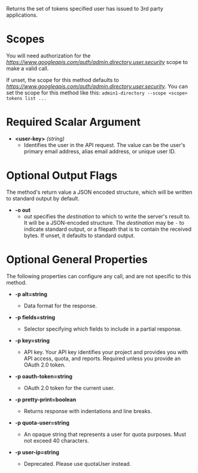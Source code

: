 Returns the set of tokens specified user has issued to 3rd party applications.
# Scopes

You will need authorization for the *https://www.googleapis.com/auth/admin.directory.user.security* scope to make a valid call.

If unset, the scope for this method defaults to *https://www.googleapis.com/auth/admin.directory.user.security*.
You can set the scope for this method like this: `admin1-directory --scope <scope> tokens list ...`
# Required Scalar Argument
* **&lt;user-key&gt;** *(string)*
    - Identifies the user in the API request. The value can be the user&#39;s primary email address, alias email address, or unique user ID.

# Optional Output Flags

The method's return value a JSON encoded structure, which will be written to standard output by default.

* **-o out**
    - *out* specifies the *destination* to which to write the server's result to.
      It will be a JSON-encoded structure.
      The *destination* may be `-` to indicate standard output, or a filepath that is to contain the received bytes.
      If unset, it defaults to standard output.
# Optional General Properties

The following properties can configure any call, and are not specific to this method.

* **-p alt=string**
    - Data format for the response.

* **-p fields=string**
    - Selector specifying which fields to include in a partial response.

* **-p key=string**
    - API key. Your API key identifies your project and provides you with API access, quota, and reports. Required unless you provide an OAuth 2.0 token.

* **-p oauth-token=string**
    - OAuth 2.0 token for the current user.

* **-p pretty-print=boolean**
    - Returns response with indentations and line breaks.

* **-p quota-user=string**
    - An opaque string that represents a user for quota purposes. Must not exceed 40 characters.

* **-p user-ip=string**
    - Deprecated. Please use quotaUser instead.
